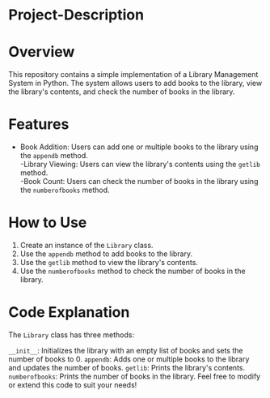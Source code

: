 # Project-Description

# Overview
This repository contains a simple implementation of a Library Management System in Python. The system allows users to add books to the library, view the library's contents, and check the number of books in the library.

# Features
- Book Addition: Users can add one or multiple books to the library using the `appendb` method.<br>
-Library Viewing: Users can view the library's contents using the `getlib` method.<br>
-Book Count: Users can check the number of books in the library using the `numberofbooks` method.<br>

# How to Use
1. Create an instance of the `Library` class.
2. Use the `appendb` method to add books to the library.
3. Use the `getlib` method to view the library's contents.
4. Use the `numberofbooks` method to check the number of books in the library.

# Code Explanation
The `Library` class has three methods:

`__init__`: Initializes the library with an empty list of books and sets the number of books to 0.
`appendb`: Adds one or multiple books to the library and updates the number of books.
`getlib`: Prints the library's contents.
`numberofbooks`: Prints the number of books in the library.
Feel free to modify or extend this code to suit your needs!
